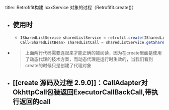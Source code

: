 title:: Retrofifit构建 IxxxService 对象的过程（Retrofifit.create()）

- ## 使用时
	- ```java
	  ISharedListService sharedListService = retrofit.create(ISharedListService.class);
	  Call<SharedListBean> sharedListCall = sharedListService.getSharedList(2,1);
	  ```
- > 上面两行代码需要连起来才能正确的被阅读，因为在create里面是使用了动态代理的技术方案，而动态代理是运行时生效的，当我们看到create的时候只是创建了代理对象
- ## [[create 源码及过程 2.9.0]]：CallAdapter对OkhttpCall包装返回ExecutorCallBackCall,带执行返回的call